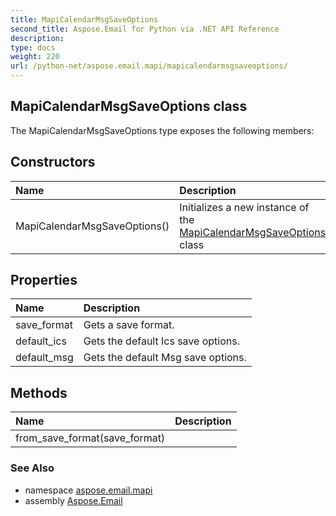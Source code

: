 ```yaml
---
title: MapiCalendarMsgSaveOptions
second_title: Aspose.Email for Python via .NET API Reference
description: 
type: docs
weight: 220
url: /python-net/aspose.email.mapi/mapicalendarmsgsaveoptions/
---
```


## MapiCalendarMsgSaveOptions class



The MapiCalendarMsgSaveOptions type exposes the following members:
## Constructors
| Name | Description |
| :- | :- |
|MapiCalendarMsgSaveOptions()|Initializes a new instance of the [MapiCalendarMsgSaveOptions](/python-net/aspose.email.mapi/mapicalendarmsgsaveoptions/) class|
## Properties
| Name | Description |
| :- | :- |
|save_format|Gets a save format.|
|default_ics|Gets the default Ics save options.|
|default_msg|Gets the default Msg save options.|
## Methods
| Name | Description |
| :- | :- |
|from_save_format(save_format)|  |

### See Also

* namespace [aspose.email.mapi](/python-net/aspose.email.mapi/)
* assembly [Aspose.Email](/python-net/)

